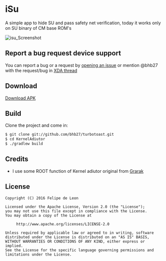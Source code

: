 # iSu

A simple app to hide SU and pass safety net verification, today it works only on SU binary of CM base ROM's

![isu_Screenshot](https://raw.githubusercontent.com/bhb27/turbotoast/master/screenshots/isu.png)


## Report a bug request device support

You can report a bug or a request by [opening an issue](https://github.com/bhb27/isu/issues/new) or
mention @bhb27 with the request/bug in  [XDA thread](forum.xda-developers.com/moto-maxx/development/kernel-bhb27-kernel-t3207526/)

## Download

 [Download APK](https://www.androidfilehost.com/?w=files&flid=120360)


## Build

Clone the project and come in:

``` bash
$ git clone git://github.com/bhb27/turbotoast.git
$ cd KernelAdiutor
$ ./gradlew build
```

## Credits

* I use some ROOT function of Kernel adiutor original from [Grarak](https://github.com/Grarak/KernelAdiutor)

## License

    Copyright (C) 2016 Felipe de Leon

    Licensed under the Apache License, Version 2.0 (the "License");
    you may not use this file except in compliance with the License.
    You may obtain a copy of the License at

         http://www.apache.org/licenses/LICENSE-2.0

    Unless required by applicable law or agreed to in writing, software
    distributed under the License is distributed on an "AS IS" BASIS,
    WITHOUT WARRANTIES OR CONDITIONS OF ANY KIND, either express or implied.
    See the License for the specific language governing permissions and
    limitations under the License.
